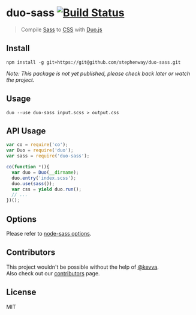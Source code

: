 # duo-sass [![Build Status](https://travis-ci.org/stephenway/duo-sass.svg?branch=master)](https://travis-ci.org/stephenway/duo-sass)

> Compile [Sass](http://sass-lang.com/) to [CSS](http://www.w3.org/Style/CSS/Overview.en.html) with [Duo.js](http://duojs.org/)

## Install

`npm install -g git+https://git@github.com/stephenway/duo-sass.git` 

*Note: This package is not yet published, please check back later or watch the project.*

## Usage

``` shell
duo --use duo-sass input.scss > output.css
```

## API Usage

``` js
var co = require('co');
var Duo = require('duo');
var sass = require('duo-sass');

co(function *(){
  var duo = Duo(__dirname);
  duo.entry('index.scss');
  duo.use(sass());
  var css = yield duo.run();
  // ...
})();
```

## Options

Please refer to [node-sass options](https://github.com/sass/node-sass#usage).

## Contributors

This project wouldn't be possible without the help of [@kevva](https://github.com/kevva).<br>
Also check out our [contributors](https://github.com/stephenway/duo-sass/graphs/contributors) page.

## License

MIT
